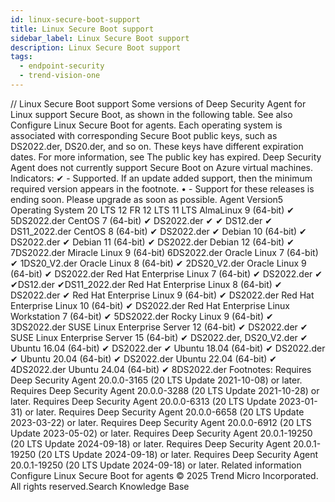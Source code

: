 ```yaml
---
id: linux-secure-boot-support
title: Linux Secure Boot support
sidebar_label: Linux Secure Boot support
description: Linux Secure Boot support
tags:
  - endpoint-security
  - trend-vision-one
---
```


/*<![CDATA[*/ $('#title').html($('meta[name=map-description]').attr('content')); /*]]>*/ Linux Secure Boot support Some versions of Deep Security Agent for Linux support Secure Boot, as shown in the following table. See also Configure Linux Secure Boot for agents. Each operating system is associated with corresponding Secure Boot public keys, such as DS2022.der, DS20.der, and so on. These keys have different expiration dates. For more information, see The public key has expired. Deep Security Agent does not currently support Secure Boot on Azure virtual machines. Indicators: ✔ - Supported. If an update added support, then the minimum required version appears in the footnote. • - Support for these releases is ending soon. Please upgrade as soon as possible. Agent Version5 Operating System 20 LTS 12 FR 12 LTS 11 LTS AlmaLinux 9 (64-bit) ✔ 5DS2022.der CentOS 7 (64-bit) ✔ DS2022.der ✔ ✔ DS12.der ✔ DS11_2022.der CentOS 8 (64-bit) ✔ DS2022.der ✔ Debian 10 (64-bit) ✔ DS2022.der ✔ Debian 11 (64-bit) ✔ DS2022.der Debian 12 (64-bit) ✔ 7DS2022.der Miracle Linux 9 (64-bit) 6DS2022.der Oracle Linux 7 (64-bit) ✔ 1DS20_V2.der Oracle Linux 8 (64-bit) ✔ 2DS20_V2.der Oracle Linux 9 (64-bit) ✔ DS2022.der Red Hat Enterprise Linux 7 (64-bit) ✔ DS2022.der ✔ ✔DS12.der ✔DS11_2022.der Red Hat Enterprise Linux 8 (64-bit) ✔ DS2022.der ✔ Red Hat Enterprise Linux 9 (64-bit) ✔ DS2022.der Red Hat Enterprise Linux 10 (64-bit) ✔ DS2022.der Red Hat Enterprise Linux Workstation 7 (64-bit) ✔ 5DS2022.der Rocky Linux 9 (64-bit) ✔ 3DS2022.der SUSE Linux Enterprise Server 12 (64-bit) ✔ DS2022.der ✔ SUSE Linux Enterprise Server 15 (64-bit) ✔ DS2022.der, DS20_V2.der ✔ Ubuntu 16.04 (64-bit) ✔ DS2022.der ✔ Ubuntu 18.04 (64-bit) ✔ DS2022.der ✔ Ubuntu 20.04 (64-bit) ✔ DS2022.der Ubuntu 22.04 (64-bit) ✔ 4DS2022.der Ubuntu 24.04 (64-bit) ✔ 8DS2022.der Footnotes: Requires Deep Security Agent 20.0.0-3165 (20 LTS Update 2021-10-08) or later. Requires Deep Security Agent 20.0.0-3288 (20 LTS Update 2021-10-28) or later. Requires Deep Security Agent 20.0.0-6313 (20 LTS Update 2023-01-31) or later. Requires Deep Security Agent 20.0.0-6658 (20 LTS Update 2023-03-22) or later. Requires Deep Security Agent 20.0.0-6912 (20 LTS Update 2023-05-02) or later. Requires Deep Security Agent 20.0.1-19250 (20 LTS Update 2024-09-18) or later. Requires Deep Security Agent 20.0.1-19250 (20 LTS Update 2024-09-18) or later. Requires Deep Security Agent 20.0.1-19250 (20 LTS Update 2024-09-18) or later. Related information Configure Linux Secure Boot for agents © 2025 Trend Micro Incorporated. All rights reserved.Search Knowledge Base